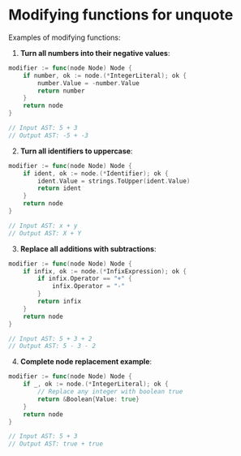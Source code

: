 # Modifying functions for unquote

Examples of modifying functions:

1. **Turn all numbers into their negative values**:

```go
modifier := func(node Node) Node {
    if number, ok := node.(*IntegerLiteral); ok {
        number.Value = -number.Value
        return number
    }
    return node
}

// Input AST: 5 + 3
// Output AST: -5 + -3
```

2. **Turn all identifiers to uppercase**:

```go
modifier := func(node Node) Node {
    if ident, ok := node.(*Identifier); ok {
        ident.Value = strings.ToUpper(ident.Value)
        return ident
    }
    return node
}

// Input AST: x + y
// Output AST: X + Y
```

3. **Replace all additions with subtractions**:

```go
modifier := func(node Node) Node {
    if infix, ok := node.(*InfixExpression); ok {
        if infix.Operator == "+" {
            infix.Operator = "-"
        }
        return infix
    }
    return node
}

// Input AST: 5 + 3 + 2
// Output AST: 5 - 3 - 2
```

4. **Complete node replacement example**:

```go
modifier := func(node Node) Node {
    if _, ok := node.(*IntegerLiteral); ok {
        // Replace any integer with boolean true
        return &Boolean{Value: true}
    }
    return node
}

// Input AST: 5 + 3
// Output AST: true + true
```
